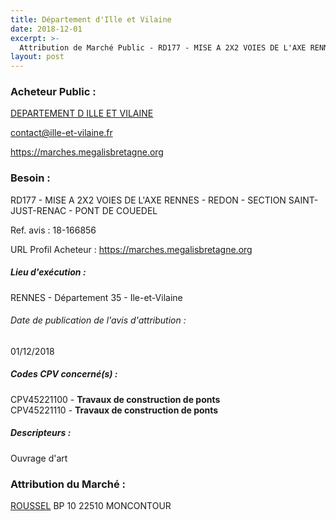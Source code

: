 ```yaml
---
title: Département d'Ille et Vilaine
date: 2018-12-01
excerpt: >-
  Attribution de Marché Public - RD177 - MISE A 2X2 VOIES DE L'AXE RENNES - REDON - SECTION SAINT-JUST-RENAC - PONT DE COUEDEL
layout: post
---
```


### Acheteur Public : 
<a href="/acheteur-33/siren-223500018"> DEPARTEMENT D ILLE ET VILAINE</a><br/>



contact@ille-et-vilaine.fr


https://marches.megalisbretagne.org
### Besoin :

RD177 - MISE A 2X2 VOIES DE L'AXE RENNES - REDON - SECTION SAINT-JUST-RENAC - PONT DE COUEDEL

Ref. avis : 18-166856

URL Profil Acheteur : https://marches.megalisbretagne.org

##### Lieu d'exécution :

RENNES - Département 35 - Ile-et-Vilaine

###### Date de publication de l'avis d'attribution : 
01/12/2018

##### Codes CPV concerné(s) :
CPV45221100 - **Travaux de construction de ponts** <br/>
CPV45221110 - **Travaux de construction de ponts** <br/>

##### Descripteurs :
Ouvrage d'art <br/>

### Attribution du Marché :
<a href="/entreprise-264/siren-491390191"> ROUSSEL</a>    BP 10 22510 MONCONTOUR <br/>
